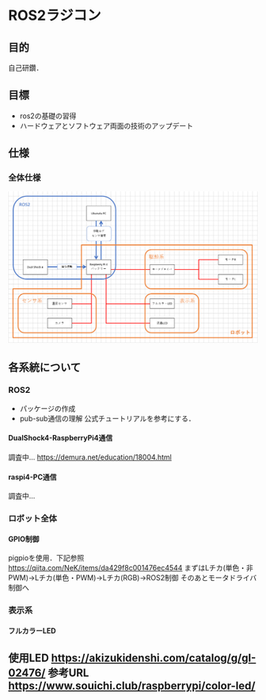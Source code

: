 # ROS2ラジコン
## 目的
自己研鑽．

## 目標
- ros2の基礎の習得
- ハードウェアとソフトウェア両面の技術のアップデート

## 仕様
### 全体仕様
![](system.png)
### 

## 各系統について
### ROS2
- パッケージの作成
- pub-sub通信の理解
公式チュートリアルを参考にする．
#### DualShock4-RaspberryPi4通信
調査中...
https://demura.net/education/18004.html
#### raspi4-PC通信
調査中...
### ロボット全体
#### GPIO制御
pigpioを使用．下記参照
https://qiita.com/NeK/items/da429f8c001476ec4544
まずはLチカ(単色・非PWM)→Lチカ(単色・PWM)→Lチカ(RGB)→ROS2制御
そのあとモータドライバ制御へ
### 表示系
#### フルカラーLED
使用LED
https://akizukidenshi.com/catalog/g/gI-02476/
参考URL
https://www.souichi.club/raspberrypi/color-led/
- 
